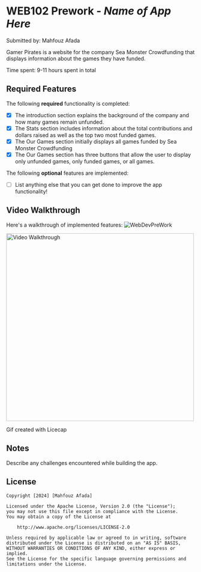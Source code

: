 # WEB102 Prework - *Name of App Here*

Submitted by: Mahfouz Afada

Gamer Pirates is a website for the company Sea Monster Crowdfunding that displays information about the games they have funded.

Time spent: 9-11 hours spent in total

## Required Features

The following **required** functionality is completed:

* [X] The introduction section explains the background of the company and how many games remain unfunded.
* [X] The Stats section includes information about the total contributions and dollars raised as well as the top two most funded games.
* [X] The Our Games section initially displays all games funded by Sea Monster Crowdfunding
* [X] The Our Games section has three buttons that allow the user to display only unfunded games, only funded games, or all games.

The following **optional** features are implemented:

* [ ] List anything else that you can get done to improve the app functionality!

## Video Walkthrough

Here's a walkthrough of implemented features:
![WebDevPreWork](https://github.com/user-attachments/assets/c1bfa56b-d4be-4889-a9bd-631bf7179781)

<img src='[https://i.imgur.com/ibikFDg.gif](https://i.imgur.com/ibikFDg.gif)' title='Video Walkthrough' width='500' alt='Video Walkthrough'/>

<!-- Replace this with whatever GIF tool you used! -->
Gif created with Licecap
<!-- Recommended tools:
[Kap](https://getkap.co/) for macOS
[ScreenToGif](https://www.screentogif.com/) for Windows
[peek](https://github.com/phw/peek) for Linux. -->

## Notes

Describe any challenges encountered while building the app.

## License

    Copyright [2024] [Mahfouz Afada]

    Licensed under the Apache License, Version 2.0 (the "License");
    you may not use this file except in compliance with the License.
    You may obtain a copy of the License at

        http://www.apache.org/licenses/LICENSE-2.0

    Unless required by applicable law or agreed to in writing, software
    distributed under the License is distributed on an "AS IS" BASIS,
    WITHOUT WARRANTIES OR CONDITIONS OF ANY KIND, either express or implied.
    See the License for the specific language governing permissions and
    limitations under the License.
